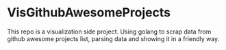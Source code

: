 # VisGithubAwesomeProjects
This repo is a visualization side project. Using golang to scrap data from github awesome projects list, parsing data and showing it in a friendly way.
